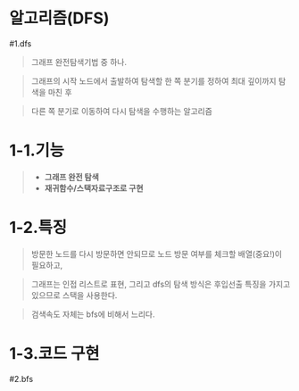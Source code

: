# 알고리즘(DFS)

#1.dfs

>그래프 완전탐색기법 중 하나. 


>그래프의 시작 노드에서 출발하여 탐색할 한 쪽 분기를 정하여 최대 깊이까지 탐색을 마친 후



>다른 쪽 분기로 이동하여 다시 탐색을 수행하는 알고리즘

# 1-1.기능
>* __그래프 완전 탐색__
>* __재귀함수/스택자료구조로 구현__



# 1-2.특징 

>방문한 노드를 다시 방문하면 안되므로 노드 방문 여부를 체크할 배열(중요!)이 
필요하고,


>그래프는 인접 리스트로 표현, 그리고 dfs의 탐색 방식은 후입선출
특징을 가지고 있으므로 스택을 사용한다.



>검색속도 자체는 bfs에 비해서 느리다.



# 1-3.코드 구현



#2.bfs



